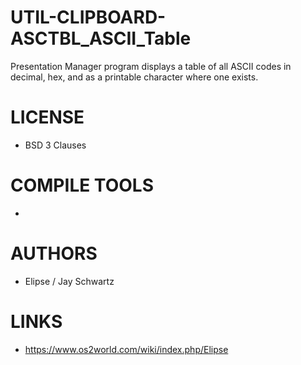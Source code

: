 # UTIL-CLIPBOARD-ASCTBL_ASCII_Table
Presentation Manager program displays a table of all ASCII codes in decimal, hex, and as a printable character where one exists.


LICENSE
===============
* BSD 3 Clauses

COMPILE TOOLS
===============
* 
 
AUTHORS
===============
* Elipse / Jay Schwartz

LINKS
===============
* https://www.os2world.com/wiki/index.php/Elipse
